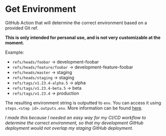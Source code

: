 # Get Environment

GitHub Action that will determine the correct environment based on a provided Git ref.

**This is only intended for personal use, and is not very customizable at the moment.**

Example:

* `refs/heads/foobar` -> development-foobar
* `refs/heads/feature/foobar` -> development-feature-foobar
* `refs/heads/master` -> staging
* `refs/heads/staging` -> staging
* `refs/tags/v1.23.4-alpha.5` -> alpha
* `refs/tags/v1.23.4-beta.5` -> beta
* `refs/tags/v1.23.4` -> production

The resulting environment string is outputted to `env`. You can access it using `steps.<step id>.outputs.env`. More information can be found [here](https://help.github.com/en/actions/reference/context-and-expression-syntax-for-github-actions#steps-context).

*I made this because I needed an easy way for my CI/CD workflow to determine the correct environment, so that my development GitHub deployment would not overlap my staging GitHub deployment.*
